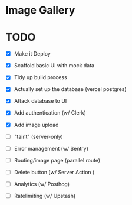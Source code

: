 # Image Gallery

# TODO
- [x] Make it Deploy
- [x] Scaffold basic UI with mock data
- [x] Tidy up build process
- [x] Actually set up the database (vercel postgres)
- [x] Attack database to UI
- [x] Add authentication (w/ Clerk)
- [x] Add image upload
- [ ] "taint" (server-only)
- [ ] Error management (w/ Sentry)
- [ ] Routing/image page (parallel route)
- [ ] Delete button (w/ Server Action )
- [ ] Analytics (w/ Posthog)
- [ ] Ratelimiting (w/ Upstash)

